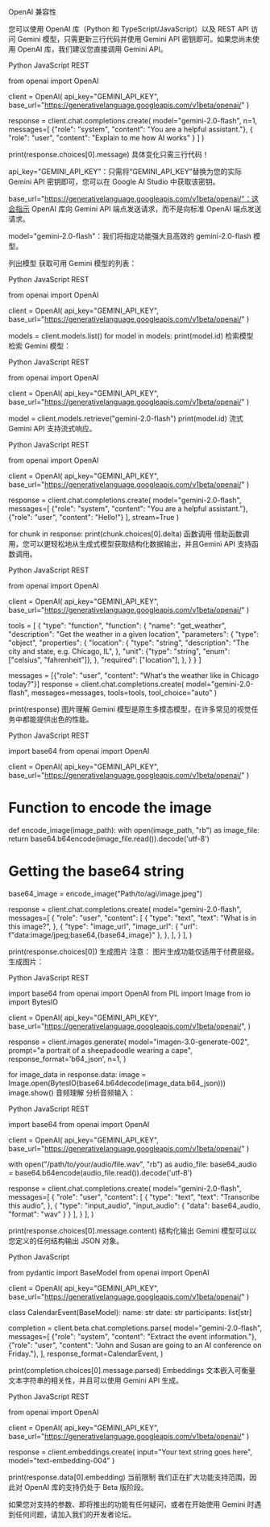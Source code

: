 OpenAI 兼容性

您可以使用 OpenAI 库（Python 和 TypeScript/JavaScript）以及 REST API 访问 Gemini 模型，只需更新三行代码并使用 Gemini API 密钥即可。如果您尚未使用 OpenAI 库，我们建议您直接调用 Gemini API。

Python
JavaScript
REST

from openai import OpenAI

client = OpenAI(
    api_key="GEMINI_API_KEY",
    base_url="https://generativelanguage.googleapis.com/v1beta/openai/"
)

response = client.chat.completions.create(
    model="gemini-2.0-flash",
    n=1,
    messages=[
        {"role": "system", "content": "You are a helpful assistant."},
        {
            "role": "user",
            "content": "Explain to me how AI works"
        }
    ]
)

print(response.choices[0].message)
具体变化只需三行代码！

api_key="GEMINI_API_KEY"：只需将“GEMINI_API_KEY”替换为您的实际 Gemini API 密钥即可，您可以在 Google AI Studio 中获取该密钥。

base_url="https://generativelanguage.googleapis.com/v1beta/openai/"：这会指示 OpenAI 库向 Gemini API 端点发送请求，而不是向标准 OpenAI 端点发送请求。

model="gemini-2.0-flash"：我们将指定功能强大且高效的 gemini-2.0-flash 模型。

列出模型
获取可用 Gemini 模型的列表：

Python
JavaScript
REST

from openai import OpenAI

client = OpenAI(
  api_key="GEMINI_API_KEY",
  base_url="https://generativelanguage.googleapis.com/v1beta/openai/"
)

models = client.models.list()
for model in models:
  print(model.id)
检索模型
检索 Gemini 模型：

Python
JavaScript
REST

from openai import OpenAI

client = OpenAI(
  api_key="GEMINI_API_KEY",
  base_url="https://generativelanguage.googleapis.com/v1beta/openai/"
)

model = client.models.retrieve("gemini-2.0-flash")
print(model.id)
流式
Gemini API 支持流式响应。

Python
JavaScript
REST

from openai import OpenAI

client = OpenAI(
    api_key="GEMINI_API_KEY",
    base_url="https://generativelanguage.googleapis.com/v1beta/openai/"
)

response = client.chat.completions.create(
  model="gemini-2.0-flash",
  messages=[
    {"role": "system", "content": "You are a helpful assistant."},
    {"role": "user", "content": "Hello!"}
  ],
  stream=True
)

for chunk in response:
    print(chunk.choices[0].delta)
函数调用
借助函数调用，您可以更轻松地从生成式模型获取结构化数据输出，并且Gemini API 支持函数调用。

Python
JavaScript
REST

from openai import OpenAI

client = OpenAI(
    api_key="GEMINI_API_KEY",
    base_url="https://generativelanguage.googleapis.com/v1beta/openai/"
)

tools = [
  {
    "type": "function",
    "function": {
      "name": "get_weather",
      "description": "Get the weather in a given location",
      "parameters": {
        "type": "object",
        "properties": {
          "location": {
            "type": "string",
            "description": "The city and state, e.g. Chicago, IL",
          },
          "unit": {"type": "string", "enum": ["celsius", "fahrenheit"]},
        },
        "required": ["location"],
      },
    }
  }
]

messages = [{"role": "user", "content": "What's the weather like in Chicago today?"}]
response = client.chat.completions.create(
  model="gemini-2.0-flash",
  messages=messages,
  tools=tools,
  tool_choice="auto"
)

print(response)
图片理解
Gemini 模型是原生多模态模型，在许多常见的视觉任务中都能提供出色的性能。

Python
JavaScript
REST

import base64
from openai import OpenAI

client = OpenAI(
    api_key="GEMINI_API_KEY",
    base_url="https://generativelanguage.googleapis.com/v1beta/openai/"
)

# Function to encode the image
def encode_image(image_path):
  with open(image_path, "rb") as image_file:
    return base64.b64encode(image_file.read()).decode('utf-8')

# Getting the base64 string
base64_image = encode_image("Path/to/agi/image.jpeg")

response = client.chat.completions.create(
  model="gemini-2.0-flash",
  messages=[
    {
      "role": "user",
      "content": [
        {
          "type": "text",
          "text": "What is in this image?",
        },
        {
          "type": "image_url",
          "image_url": {
            "url":  f"data:image/jpeg;base64,{base64_image}"
          },
        },
      ],
    }
  ],
)

print(response.choices[0])
生成图片
注意： 图片生成功能仅适用于付费层级。
生成图片：

Python
JavaScript
REST

import base64
from openai import OpenAI
from PIL import Image
from io import BytesIO

client = OpenAI(
    api_key="GEMINI_API_KEY",
    base_url="https://generativelanguage.googleapis.com/v1beta/openai/",
)

response = client.images.generate(
    model="imagen-3.0-generate-002",
    prompt="a portrait of a sheepadoodle wearing a cape",
    response_format='b64_json',
    n=1,
)

for image_data in response.data:
  image = Image.open(BytesIO(base64.b64decode(image_data.b64_json)))
  image.show()
音频理解
分析音频输入：

Python
JavaScript
REST

import base64
from openai import OpenAI

client = OpenAI(
    api_key="GEMINI_API_KEY",
    base_url="https://generativelanguage.googleapis.com/v1beta/openai/"
)

with open("/path/to/your/audio/file.wav", "rb") as audio_file:
  base64_audio = base64.b64encode(audio_file.read()).decode('utf-8')

response = client.chat.completions.create(
    model="gemini-2.0-flash",
    messages=[
    {
      "role": "user",
      "content": [
        {
          "type": "text",
          "text": "Transcribe this audio",
        },
        {
              "type": "input_audio",
              "input_audio": {
                "data": base64_audio,
                "format": "wav"
          }
        }
      ],
    }
  ],
)

print(response.choices[0].message.content)
结构化输出
Gemini 模型可以以您定义的任何结构输出 JSON 对象。

Python
JavaScript

from pydantic import BaseModel
from openai import OpenAI

client = OpenAI(
    api_key="GEMINI_API_KEY",
    base_url="https://generativelanguage.googleapis.com/v1beta/openai/"
)

class CalendarEvent(BaseModel):
    name: str
    date: str
    participants: list[str]

completion = client.beta.chat.completions.parse(
    model="gemini-2.0-flash",
    messages=[
        {"role": "system", "content": "Extract the event information."},
        {"role": "user", "content": "John and Susan are going to an AI conference on Friday."},
    ],
    response_format=CalendarEvent,
)

print(completion.choices[0].message.parsed)
Embeddings
文本嵌入可衡量文本字符串的相关性，并且可以使用 Gemini API 生成。

Python
JavaScript
REST

from openai import OpenAI

client = OpenAI(
    api_key="GEMINI_API_KEY",
    base_url="https://generativelanguage.googleapis.com/v1beta/openai/"
)

response = client.embeddings.create(
    input="Your text string goes here",
    model="text-embedding-004"
)

print(response.data[0].embedding)
当前限制
我们正在扩大功能支持范围，因此对 OpenAI 库的支持仍处于 Beta 版阶段。

如果您对支持的参数、即将推出的功能有任何疑问，或者在开始使用 Gemini 时遇到任何问题，请加入我们的开发者论坛。